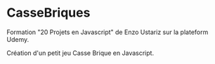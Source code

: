 # CasseBriques

Formation "20 Projets en Javascript" de Enzo Ustariz sur la plateform Udemy.


Création d'un petit jeu Casse Brique en Javascript.
